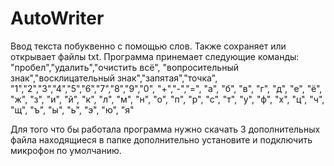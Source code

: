 # AutoWriter
Ввод текста побуквенно с помощью слов. Также сохраняет или открывает файлы txt.
Программа принемает следующие команды: "пробел","удалить","очистить всё", "вопросительный знак","восклицательный знак","запятая","точка", "1","2","3","4","5","6","7","8","9","0", "+","-","=", "а", "б", "в", "г", "д", "е", "ё", "ж", "з", "и", "й", "к", "л", "м", "н", "о", "п", "р", "с", "т", "у", "ф", "х", "ц", "ч", "щ", "ъ", "ы", "ь", "э", "ю", "я"

Для того что бы работала программа нужно скачать 3 дополнительных файла находящиеся в папке дополнительно установите и подключить микрофон по умолчанию.
